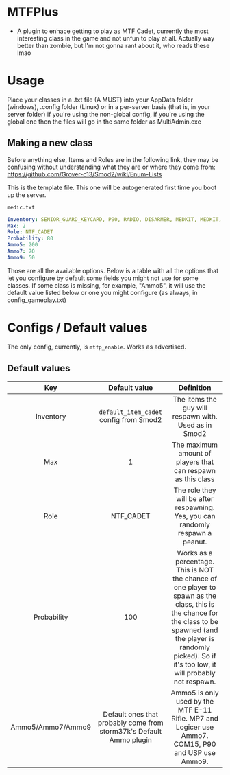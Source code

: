 # MTFPlus
* A plugin to enhace getting to play as MTF Cadet, currently the most interesting class in the game and not unfun to play at all. Actually way better than zombie, but I'm not gonna rant about it, who reads these lmao

# Usage

Place your classes in a .txt file (A MUST) into your AppData folder (windows), .config folder (Linux) or in a per-server basis (that is, in your server folder) if you're using the non-global config, if you're using the global one then the files will go in the same folder as MultiAdmin.exe

## Making a new class

Before anything else, Items and Roles are in the following link, they may be confusing without understanding what they are or where they come from: https://github.com/Grover-c13/Smod2/wiki/Enum-Lists

This is the template file. This one will be autogenerated first time you boot up the server.

`medic.txt`
```yaml
Inventory: SENIOR_GUARD_KEYCARD, P90, RADIO, DISARMER, MEDKIT, MEDKIT, MEDKIT, MEDKIT
Max: 2
Role: NTF_CADET
Probability: 80
Ammo5: 200
Ammo7: 70
Ammo9: 50
```
Those are all the available options. Below is a table with all the options that let you configure by default some fields you might not use for some classes. If some class is missing, for example, "Ammo5", it will use the default value listed below or one you might configure (as always, in config_gameplay.txt)

# Configs / Default values
The only config, currently, is `mtfp_enable`. Works as advertised.

## Default values
| Key | Default value | Definition |
|:-----------------:|:-------------------------------------------------------------------:|:------------------------------------------------------------------------------------------------------------------------------------------------------------------------------------------------------------------------:
| Inventory | `default_item_cadet` config from Smod2 | The items the guy will respawn with. Used as in Smod2 |
| Max | 1 | The maximum amount of players that can respawn as this class |
| Role | NTF_CADET | The role they will be after respawning. Yes, you can randomly respawn a peanut. |
| Probability | 100 | Works as a percentage. This is NOT the chance of one player to spawn as the class, this is the chance for the class to be spawned (and the player is randomly picked). So if it's too low, it will probably not respawn. |
| Ammo5/Ammo7/Ammo9 | Default ones that probably come from storm37k's Default Ammo plugin | Ammo5 is only used by the MTF E-11 Rifle. MP7 and Logicer use Ammo7.  COM15, P90 and USP use Ammo9. |
